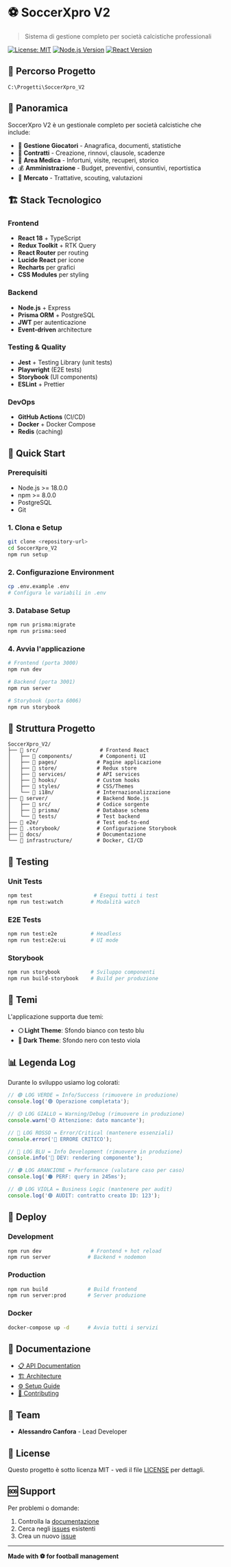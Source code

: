 # ⚽ SoccerXpro V2

> Sistema di gestione completo per società calcistiche professionali

[![License: MIT](https://img.shields.io/badge/License-MIT-yellow.svg)](https://opensource.org/licenses/MIT)
[![Node.js Version](https://img.shields.io/badge/node-%3E%3D18.0.0-brightgreen)](https://nodejs.org/)
[![React Version](https://img.shields.io/badge/react-18.2.0-blue)](https://reactjs.org/)

## 📍 Percorso Progetto
```
C:\Progetti\SoccerXpro_V2
```

## 🎯 Panoramica

SoccerXpro V2 è un gestionale completo per società calcistiche che include:

- 👥 **Gestione Giocatori** - Anagrafica, documenti, statistiche
- 📄 **Contratti** - Creazione, rinnovi, clausole, scadenze  
- 🏥 **Area Medica** - Infortuni, visite, recuperi, storico
- 💰 **Amministrazione** - Budget, preventivi, consuntivi, reportistica
- 🔄 **Mercato** - Trattative, scouting, valutazioni

## 🏗️ Stack Tecnologico

### Frontend
- **React 18** + TypeScript
- **Redux Toolkit** + RTK Query
- **React Router** per routing
- **Lucide React** per icone
- **Recharts** per grafici
- **CSS Modules** per styling

### Backend  
- **Node.js** + Express
- **Prisma ORM** + PostgreSQL
- **JWT** per autenticazione
- **Event-driven** architecture

### Testing & Quality
- **Jest** + Testing Library (unit tests)
- **Playwright** (E2E tests)
- **Storybook** (UI components)
- **ESLint** + Prettier

### DevOps
- **GitHub Actions** (CI/CD)
- **Docker** + Docker Compose
- **Redis** (caching)

## 🚀 Quick Start

### Prerequisiti
- Node.js >= 18.0.0
- npm >= 8.0.0
- PostgreSQL
- Git

### 1. Clona e Setup
```bash
git clone <repository-url>
cd SoccerXpro_V2
npm run setup
```

### 2. Configurazione Environment
```bash
cp .env.example .env
# Configura le variabili in .env
```

### 3. Database Setup
```bash
npm run prisma:migrate
npm run prisma:seed
```

### 4. Avvia l'applicazione
```bash
# Frontend (porta 3000)
npm run dev

# Backend (porta 3001)  
npm run server

# Storybook (porta 6006)
npm run storybook
```

## 📁 Struttura Progetto

```
SoccerXpro_V2/
├── 📁 src/                    # Frontend React
│   ├── 📁 components/         # Componenti UI
│   ├── 📁 pages/             # Pagine applicazione
│   ├── 📁 store/             # Redux store
│   ├── 📁 services/          # API services
│   ├── 📁 hooks/             # Custom hooks
│   ├── 📁 styles/            # CSS/Themes
│   └── 📁 i18n/              # Internazionalizzazione
├── 📁 server/                # Backend Node.js
│   ├── 📁 src/               # Codice sorgente
│   ├── 📁 prisma/            # Database schema
│   └── 📁 tests/             # Test backend
├── 📁 e2e/                   # Test end-to-end
├── 📁 .storybook/            # Configurazione Storybook
├── 📁 docs/                  # Documentazione
└── 📁 infrastructure/        # Docker, CI/CD
```

## 🧪 Testing

### Unit Tests
```bash
npm test                    # Esegui tutti i test
npm run test:watch         # Modalità watch
```

### E2E Tests
```bash
npm run test:e2e           # Headless
npm run test:e2e:ui        # UI mode
```

### Storybook
```bash
npm run storybook          # Sviluppo componenti
npm run build-storybook    # Build per produzione
```

## 🎨 Temi

L'applicazione supporta due temi:

- **🌕 Light Theme**: Sfondo bianco con testo blu
- **🌙 Dark Theme**: Sfondo nero con testo viola

## 📊 Legenda Log

Durante lo sviluppo usiamo log colorati:

```javascript
// 🟢 LOG VERDE = Info/Success (rimuovere in produzione)
console.log('🟢 Operazione completata');

// 🟡 LOG GIALLO = Warning/Debug (rimuovere in produzione)  
console.warn('🟡 Attenzione: dato mancante');

// 🔴 LOG ROSSO = Error/Critical (mantenere essenziali)
console.error('🔴 ERRORE CRITICO');

// 🔵 LOG BLU = Info Development (rimuovere in produzione)
console.info('🔵 DEV: rendering componente');

// 🟠 LOG ARANCIONE = Performance (valutare caso per caso)
console.log('🟠 PERF: query in 245ms');

// 🟣 LOG VIOLA = Business Logic (mantenere per audit)
console.log('🟣 AUDIT: contratto creato ID: 123');
```

## 🚀 Deploy

### Development
```bash
npm run dev                # Frontend + hot reload
npm run server            # Backend + nodemon
```

### Production
```bash
npm run build             # Build frontend
npm run server:prod       # Server produzione
```

### Docker
```bash
docker-compose up -d      # Avvia tutti i servizi
```

## 📖 Documentazione

- [📋 API Documentation](./docs/api/)
- [🏗️ Architecture](./docs/architecture/)  
- [⚙️ Setup Guide](./docs/setup/)
- [🤝 Contributing](./CONTRIBUTING.md)

## 👥 Team

- **Alessandro Canfora** - Lead Developer

## 📄 License

Questo progetto è sotto licenza MIT - vedi il file [LICENSE](LICENSE) per dettagli.

## 🆘 Support

Per problemi o domande:
1. Controlla la [documentazione](./docs/)
2. Cerca negli [issues](../../issues) esistenti
3. Crea un nuovo [issue](../../issues/new)

---

**Made with ⚽ for football management**